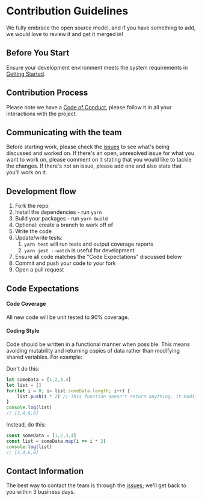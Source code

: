 # Contribution Guidelines

We fully embrace the open source model, and if you have something to add, we would love to review it and get it merged in!

## Before You Start

Ensure your development environment meets the system requirements in [Getting Started](https://github.com/intuit/replayweb#getting-started).

## Contribution Process

Please note we have a [Code of Conduct](https://github.com/intuit/replayweb/blob/master/.github/CODE_OF_CONDUCT.md), please follow it in all your interactions with the project.

## Communicating with the team

Before starting work, please check the [issues](https://github.com/intuit/replayweb/issues) to see what's being discussed and worked on. If there's an open, unresolved issue for what you want to work on, please comment on it stating that you would like to tackle the changes. If there's not an issue, please add one and also state that you'll work on it.

## Development flow

1. Fork the repo
1. Install the dependencies - run `yarn`
1. Build your packages - run `yarn build` 
1. Optional: create a branch to work off of
1. Write the code
1. Update/write tests:
    1. `yarn test` will run tests and output coverage reports
    1. `yarn jest --watch` is useful for development
1. Ensure all code matches the "Code Expectations" discussed below
1. Commit and push your code to your fork
1. Open a pull request

## Code Expectations

#### Code Coverage

All new code will be unit tested to 90% coverage.

#### Coding Style

Code should be written in a functional manner when possible. This means avoiding mutability and returning copies of data rather than modifying shared variables. For example:

Don't do this:

```js
let someData = [1,2,3,4]
let list = []
for(let i = 0; i< list.someData.length; i++) {
    list.push(i * 2) // This function doesn't return anything, it modifies list
}
console.log(list)
// [2,4,6,8]
```

Instead, do this:

```js
const someData = [1,2,3,4]
const list = someData.map(i => i * 2)
console.log(list)
// [2,4,6,8]
```

## Contact Information

The best way to contact the team is through the [issues](https://github.com/intuit/replayweb/issues); we'll get back to you within 3 business days.
